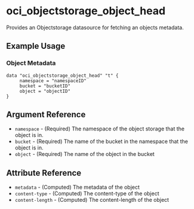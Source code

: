 # oci\_objectstorage\_object_head

Provides an Objectstorage datasource for fetching an objects metadata.

## Example Usage

### Object Metadata

```
data "oci_objectstorage_object_head" "t" {
     namespace = "namespaceID"
     bucket = "bucketID"
     object = "objectID"
}
```

## Argument Reference

* `namespace` - (Required) The namespace of the object storage that the object is in.
* `bucket` - (Required) The name of the bucket in the namespace that the object is in.
* `object` - (Required) The name of the object in the bucket

## Attribute Reference

* `metadata` - (Computed) The metadata of the object
* `content-type` - (Computed) The content-type of the object
* `content-length` - (Computed) The content-length of the object